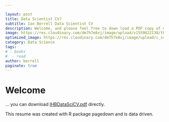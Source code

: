 ```yaml
---

layout: post
title: Data Scientist CV?
subtitle: Ian Berrell Data Scientist CV
description: Welcome, and please feel free to down load a PDF copy of my Data Scientist CV.
image: https://res.cloudinary.com/dm7h7e8xj/image/upload/v1559822138/theme9_v273a9.jpg
optimized_image: https://res.cloudinary.com/dm7h7e8xj/image/upload/c_scale,w_380/v1559822138/theme9_v273a9.jpg
category: Data Science
tags:
# - books
#  - read
author: berrell
paginate: true
---
```



# Welcome

... you can download [IHBDataSciCV.pdf](/assets/IHBDataSciCV.pdf) directly.

This resume was created with R package pagedown and is data driven.